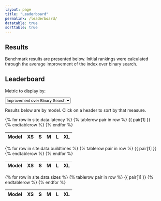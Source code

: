 ```yaml
---
layout: page
title: "Leaderboard"
permalink: /leaderboard/
datatable: true
sorttable: true
---
```

<script src="https://ajax.googleapis.com/ajax/libs/jquery/3.5.1/jquery.min.js"></script>
<script type="text/javascript">
$(document).ready(function () {
  $('.group').hide();
  $('#latency-leaderboard').show();
  $('#select').change(function () {
    $('.group').hide();
    $('#'+$(this).val()).show();
  })
});
</script>

## Results
Benchmark results are presented below. Initial rankings were calculated through 
the average improvement of the index over binary search.

## Leaderboard
Metric to display by:
<script src="/scripts/sorttable.js" type="text/javascript"></script>
<select id="select">
    <option value="improvement">Improvement over Binary Search</option>
    <option value="latency-leaderboard">Latency (ns)</option>
    <option value="buildtime-leaderboard">Build time (ns)</option>
    <option value="size-leaderboard">Size (KB)</option>
</select>

Results below are by model. Click on a header to sort by that measure.
<div id="latency-leaderboard" class = "group">
<table id="latency-table" class="sortable">
    <thead>
        <tr>
            <th>Model</th>
            <th>XS</th>
            <th>S</th>
            <th>M</th>
            <th>L</th>
            <th>XL</th>
        </tr>
    </thead>
    <tbody>
    {% for row in site.data.latency %}
        {% tablerow pair in row %}
        {{ pair[1] }}
        {% endtablerow %}
    {% endfor %}
    </tbody>
</table>
<script type="text/javascript">
var $table = $("#latency-table");
$table.find("th").each(function(columnIndex)
{
    var oldValue=Infinity, currentValue=0, $elementToMark=null;
    var $trs = $table.find("tr");
    $trs.each(function(index, element)
    {
        $(this).find("td:eq("+ columnIndex +")").each(function()
        {
            if(!isNaN(currentValue) && currentValue != 0 && currentValue < oldValue)
               oldValue = currentValue;
            currentValue = parseFloat($(this).html());
            if(!isNaN(currentValue) && currentValue != 0 && currentValue < oldValue)
            {
                $elementToMark = $(this);
            }
            if(index == $trs.length-1)
            {
              if ($elementToMark != null) {
                $elementToMark.css("font-weight", "bold");
              }
            }
        });
    });
})
</script>
</div>
<div id="buildtime-leaderboard" class = "group">
<table id="buildtime-table" class="sortable">
    <thead>
        <tr>
            <th>Model</th>
            <th>XS</th>
            <th>S</th>
            <th>M</th>
            <th>L</th>
            <th>XL</th>
        </tr>
    </thead>
    <tbody>
    {% for row in site.data.buildtimes %}
        {% tablerow pair in row %}
        {{ pair[1] }}
        {% endtablerow %}
    {% endfor %}
    </tbody>
</table>
</div>
<div id="size-leaderboard" class = "group">
<table id="size-table" class="sortable">
    <thead>
        <tr>
            <th>Model</th>
            <th>XS</th>
            <th>S</th>
            <th>M</th>
            <th>L</th>
            <th>XL</th>
        </tr>
    </thead>
    <tbody>
    {% for row in site.data.sizes %}
        {% tablerow pair in row %}
        {{ pair[1] }}
        {% endtablerow %}
    {% endfor %}
    </tbody>
</table>
</div>
